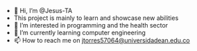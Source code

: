 - 👋 Hi, I’m @Jesus-TA
- This project is mainly to learn and showcase new abilities
- 👀 I’m interested in programming and the health sector
- 🌱 I’m currently learning computer engineering
- 📫 How to reach me on jtorres57064@universidadean.edu.co

<!---
Jesus-TA/Jesus-TA is a ✨ special ✨ repository because its `README.md` (this file) appears on your GitHub profile.
You can click the Preview link to take a look at your changes.
--->
